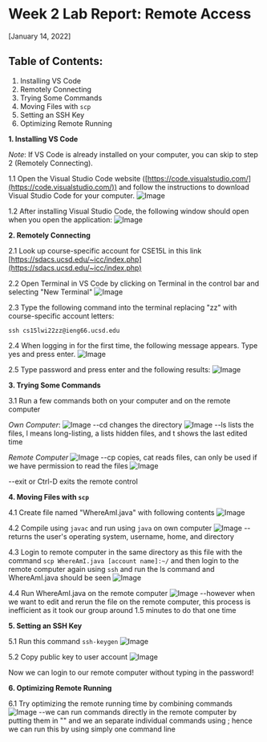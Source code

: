 # Week 2 Lab Report: Remote Access
[January 14, 2022]

## Table of Contents:
1. Installing VS Code
2. Remotely Connecting
3. Trying Some Commands
4. Moving Files with `scp`
5. Setting an SSH Key
6. Optimizing Remote Running

**1. Installing VS Code**

*Note*: If VS Code is already installed on your computer, you can skip to step 2 (Remotely Connecting).

1.1 Open the Visual Studio Code website ([https://code.visualstudio.com/](https://code.visualstudio.com/)) and follow the instructions to download Visual Studio Code for your computer.
![Image](Images/vscode.png)

1.2 After installing Visual Studio Code, the following window should open when you open the application:
![Image](Images/vscodeOpen.png)

**2. Remotely Connecting**

2.1 Look up course-specific account for CSE15L in this link [https://sdacs.ucsd.edu/~icc/index.php](https://sdacs.ucsd.edu/~icc/index.php)

2.2 Open Terminal in VS Code by clicking on Terminal in the control bar and selecting "New Terminal"
![Image](Images/vscodeNewTerminal.png)

2.3 Type the following command into the terminal replacing "zz" with  course-specific account letters:

`ssh cs15lwi22zz@ieng66.ucsd.edu`

2.4 When logging in for the first time, the following message appears. Type yes and press enter.
![Image](Images/firstLogin.png)

2.5 Type password and press enter and the following results:
![Image](Images/loginResults.png)

**3. Trying Some Commands**

3.1 Run a few commands both on your computer and on the remote computer

*Own Computer*:
![Image](Images/cdCommands.png)
--cd changes the directory
![Image](Images/lsCommands.png)
--ls lists the files, l means long-listing, a lists hidden files, and t shows the last edited time

*Remote Computer*
![Image](Images/remoteComputerCommands.png)
--cp copies, cat reads files, can only be used if we have permission to read the files
![Image](Images/exitCommand.png)

--exit or Ctrl-D exits the remote control

**4. Moving Files with `scp`**

4.1 Create file named "WhereAmI.java" with following contents
![Image](Images/WhereAmIFile.png)

4.2 Compile using `javac` and run using `java` on own computer
![Image](Images/WhereAmIOwnComputer.png)
--returns the user's operating system, username, home, and directory

4.3 Login to remote computer in the same directory as this file with the command `scp WhereAmI.java [account name]:~/` and then login to the remote computer again using `ssh` and run the ls command and WhereAmI.java should be seen
![Image](Images/WhereAmIRemote.png)

4.4 Run WhereAmI.java on the remote computer
![Image](Images/WhereAmIRemoteRun.png)
--however when we want to edit and rerun the file on the remote computer, this process is inefficient as it took our group around 1.5 minutes to do that one time

**5. Setting an SSH Key**

5.1 Run this command `ssh-keygen`
![Image](Images/sshKeygen.png)

5.2 Copy public key to user account
![Image](Images/sshKeygenCopy.png)

Now we can login to our remote computer without typing in the password!

**6. Optimizing Remote Running**

6.1 Try optimizing the remote running time by combining commands
![Image](Images/optimizingRemoteRunning.png)
--we can run commands directly in the remote computer by putting them in "" and we an separate individual commands using ; hence we can run this by using simply one command line